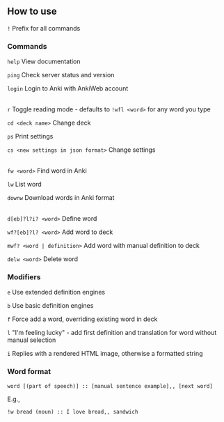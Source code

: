 ## How to use

`!` Prefix for all commands

### Commands

`help` View documentation

`ping` Check server status and version

`login` Login to Anki with AnkiWeb account
<br/><br/>

`r` Toggle reading mode - defaults to `!wfl <word>` for any word you type

`cd <deck name>` Change deck

`ps` Print settings

`cs <new settings in json format>` Change settings
<br/><br/>

`fw <word>` Find word in Anki

`lw` List word

`downw` Download words in Anki format
<br/><br/>

`d[eb]?l?i? <word>` Define word

`wf?[eb]?l? <word>` Add word to deck

`mwf? <word | definition>` Add word with manual definition to deck

`delw <word>` Delete word

### Modifiers

`e` Use extended definition engines

`b` Use basic definition engines

`f` Force add a word, overriding existing word in deck

`l` "I'm feeling lucky" - add first definition and translation for word without manual selection

`i` Replies with a rendered HTML image, otherwise a formatted string

### Word format

`word [(part of speech)] :: [manual sentence example],, [next word]`

E.g.,

`!w bread (noun) :: I love bread,, sandwich`
